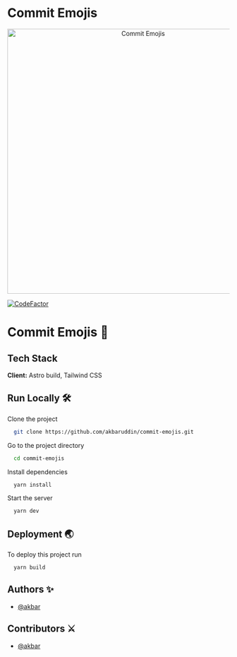 # Commit Emojis

<p align="center">
  <a href="https://commit-emojis.vercel.app/?ref=github" target="_blank" rel="noopener noreferrer">
    <img width="600" src="https://user-images.githubusercontent.com/15226979/122504321-b423c380-d017-11eb-83f9-eb174558b03c.png" alt="Commit Emojis">
  </a>
</p>

[![CodeFactor](https://www.codefactor.io/repository/github/akbaruddin/commit-emojis/badge)](https://www.codefactor.io/repository/github/akbaruddin/commit-emojis)

# Commit Emojis 💬

## Tech Stack

**Client:** Astro build, Tailwind CSS

## Run Locally 🛠

Clone the project

```bash
  git clone https://github.com/akbaruddin/commit-emojis.git
```

Go to the project directory

```bash
  cd commit-emojis
```

Install dependencies

```bash
  yarn install
```

Start the server

```bash
  yarn dev
```

## Deployment 🌏

To deploy this project run

```bash
  yarn build
```


## Authors ✨

- [@akbar](https://github.com/akbaruddin)

## Contributors ⚔️

- [@akbar](https://github.com/akbaruddin)
